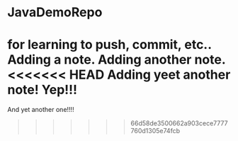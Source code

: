 # JavaDemoRepo
for learning to push, commit, etc..
Adding a note.
Adding another note.
<<<<<<< HEAD
Adding yeet another note!
Yep!!!
=======
And yet another one!!!!
>>>>>>> 66d58de3500662a903cece7777760d1305e74fcb
